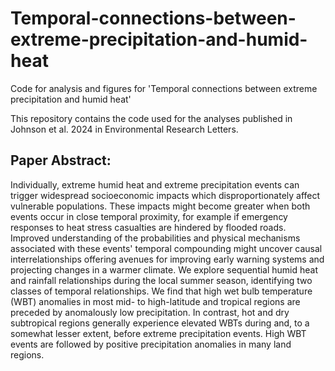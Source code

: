 # Temporal-connections-between-extreme-precipitation-and-humid-heat
Code for analysis and figures for 'Temporal connections between extreme precipitation and humid heat'

This repository contains the code used for the analyses published in Johnson et al. 2024 in Environmental Research Letters. 

## Paper Abstract:
Individually, extreme humid heat and extreme precipitation events can trigger widespread socioeconomic impacts which disproportionately affect vulnerable populations. These impacts might become greater when both events occur in close temporal proximity, for example if emergency responses to heat stress casualties are hindered by flooded roads. Improved understanding of the probabilities and physical mechanisms associated with these events' temporal compounding might uncover causal interrelationships offering avenues for improving early warning systems and projecting changes in a warmer climate. We explore sequential humid heat and rainfall relationships during the local summer season, identifying two classes of temporal relationships. We find that high wet bulb temperature (WBT) anomalies in most mid- to high-latitude and tropical regions are preceded by anomalously low precipitation. In contrast, hot and dry subtropical regions generally experience elevated WBTs during and, to a somewhat lesser extent, before extreme precipitation events. High WBT events are followed by positive precipitation anomalies in many land regions.

